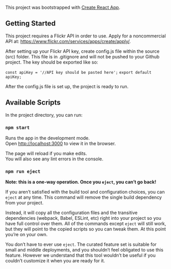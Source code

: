 This project was bootstrapped with [Create React App](https://github.com/facebook/create-react-app).

## Getting Started

This project requires a Flickr API in order to use. Apply for a noncommercial API at: https://www.flickr.com/services/apps/create/apply/.

After setting up your Flickr API key, create config.js file within the source (src) folder. This file is in .gitignore and will not be pushed to your Github project. The key should be exported like so:

`const apiKey = '//API key should be pasted here';`
`export default apiKey;`

After the config.js file is set up, the project is ready to run.  

## Available Scripts

In the project directory, you can run:

### `npm start`

Runs the app in the development mode.<br />
Open [http://localhost:3000](http://localhost:3000) to view it in the browser.

The page will reload if you make edits.<br />
You will also see any lint errors in the console.

### `npm run eject`

**Note: this is a one-way operation. Once you `eject`, you can’t go back!**

If you aren’t satisfied with the build tool and configuration choices, you can `eject` at any time. This command will remove the single build dependency from your project.

Instead, it will copy all the configuration files and the transitive dependencies (webpack, Babel, ESLint, etc) right into your project so you have full control over them. All of the commands except `eject` will still work, but they will point to the copied scripts so you can tweak them. At this point you’re on your own.

You don’t have to ever use `eject`. The curated feature set is suitable for small and middle deployments, and you shouldn’t feel obligated to use this feature. However we understand that this tool wouldn’t be useful if you couldn’t customize it when you are ready for it.
